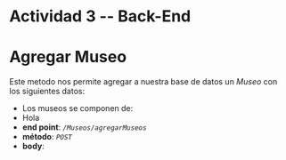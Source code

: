 # Actividad 3 -- Back-End

# **Agregar Museo** 
Este metodo nos permite agregar a nuestra base de datos un *Museo* con los siguientes datos:
* Los museos se componen de: 
 * Hola 
* **end point**: *`/Museos/agregarMuseos`*
* **método**: *`POST`*
* **body**:  
